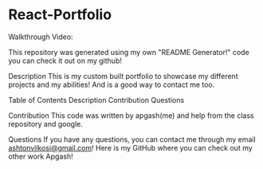 # React-Portfolio
 
Walkthrough Video: 

This repository was generated using my own "README Generator!" code you can check it out on my github!

Description
This is my custom built portfolio to showcase my different projects and my abilities! And is a good way to contact me too.

Table of Contents
Description
Contribution
Questions

Contribution
This code was written by apgash(me) and help from the class repository and google.

Questions
If you have any questions, you can contact me through my email ashtonvilkosi@gmail.com! Here is my GitHub where you can check out my other work Apgash!

